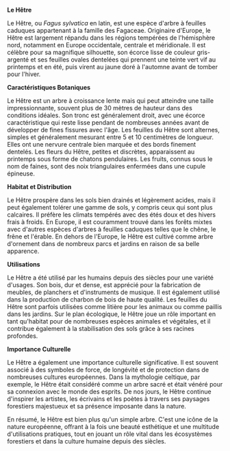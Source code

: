 **Le Hêtre**

Le Hêtre, ou *Fagus sylvatica* en latin, est une espèce d'arbre à feuilles caduques appartenant à la famille des Fagaceae. Originaire d'Europe, le Hêtre est largement répandu dans les régions tempérées de l'hémisphère nord, notamment en Europe occidentale, centrale et méridionale. Il est célèbre pour sa magnifique silhouette, son écorce lisse de couleur gris-argenté et ses feuilles ovales dentelées qui prennent une teinte vert vif au printemps et en été, puis virent au jaune doré à l'automne avant de tomber pour l'hiver.

**Caractéristiques Botaniques**

Le Hêtre est un arbre à croissance lente mais qui peut atteindre une taille impressionnante, souvent plus de 30 mètres de hauteur dans des conditions idéales. Son tronc est généralement droit, avec une écorce caractéristique qui reste lisse pendant de nombreuses années avant de développer de fines fissures avec l'âge. Les feuilles du Hêtre sont alternes, simples et généralement mesurant entre 5 et 10 centimètres de longueur. Elles ont une nervure centrale bien marquée et des bords finement dentelés. Les fleurs du Hêtre, petites et discrètes, apparaissent au printemps sous forme de chatons pendulaires. Les fruits, connus sous le nom de faines, sont des noix triangulaires enfermées dans une cupule épineuse.

**Habitat et Distribution**

Le Hêtre prospère dans les sols bien drainés et légèrement acides, mais il peut également tolérer une gamme de sols, y compris ceux qui sont plus calcaires. Il préfère les climats tempérés avec des étés doux et des hivers frais à froids. En Europe, il est couramment trouvé dans les forêts mixtes avec d'autres espèces d'arbres à feuilles caduques telles que le chêne, le frêne et l'érable. En dehors de l'Europe, le Hêtre est cultivé comme arbre d'ornement dans de nombreux parcs et jardins en raison de sa belle apparence.

**Utilisations**

Le Hêtre a été utilisé par les humains depuis des siècles pour une variété d'usages. Son bois, dur et dense, est apprécié pour la fabrication de meubles, de planchers et d'instruments de musique. Il est également utilisé dans la production de charbon de bois de haute qualité. Les feuilles du Hêtre sont parfois utilisées comme litière pour les animaux ou comme paillis dans les jardins. Sur le plan écologique, le Hêtre joue un rôle important en tant qu'habitat pour de nombreuses espèces animales et végétales, et il contribue également à la stabilisation des sols grâce à ses racines profondes.

**Importance Culturelle**

Le Hêtre a également une importance culturelle significative. Il est souvent associé à des symboles de force, de longévité et de protection dans de nombreuses cultures européennes. Dans la mythologie celtique, par exemple, le Hêtre était considéré comme un arbre sacré et était vénéré pour sa connexion avec le monde des esprits. De nos jours, le Hêtre continue d'inspirer les artistes, les écrivains et les poètes à travers ses paysages forestiers majestueux et sa présence imposante dans la nature.

En résumé, le Hêtre est bien plus qu'un simple arbre. C'est une icône de la nature européenne, offrant à la fois une beauté esthétique et une multitude d'utilisations pratiques, tout en jouant un rôle vital dans les écosystèmes forestiers et dans la culture humaine depuis des siècles.